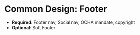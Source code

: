# Common Design: Footer

- **Required**: Footer nav, Social nav, OCHA mandate, copyright
- **Optional**: Soft Footer
